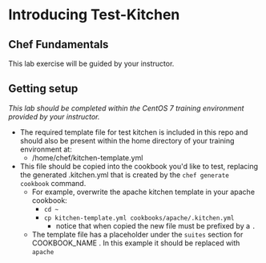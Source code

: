 # Introducing Test-Kitchen
## Chef Fundamentals

This lab exercise will be guided by your instructor. 

## Getting setup

_This lab should be completed within the CentOS 7 training environment provided by your instructor._

* The required template file for test kitchen is included in this repo and should also be present within the home directory of your training environment at:
  * /home/chef/kitchen-template.yml
* This file should be copied into the cookbook you'd like to test, replacing the generated .kitchen.yml that is created by the `chef generate cookbook` command.
  * For example, overwrite the apache kitchen template in your apache cookbook:
    * `cd ~`
    * `cp kitchen-template.yml cookbooks/apache/.kitchen.yml`
      * notice that when copied the new file must be prefixed by a `.`
   * The template file has a placeholder under the `suites` section for COOKBOOK_NAME . In this example it should be replaced with `apache`